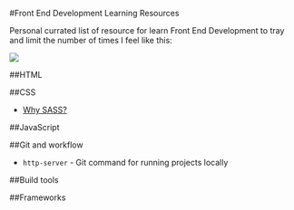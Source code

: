 #Front End Development Learning Resources

Personal currated list of resource for learn Front End Development to tray and limit the number of times I feel like this:

![](https://cdn-images-1.medium.com/max/800/1*ZSCCDkj9CPKMxqjhmkUibw.gif)

##HTML

##CSS

  * [Why SASS?](http://alistapart.com/article/why-sass)

##JavaScript

##Git and workflow

  * `http-server` - Git command for running projects locally

##Build tools

##Frameworks
